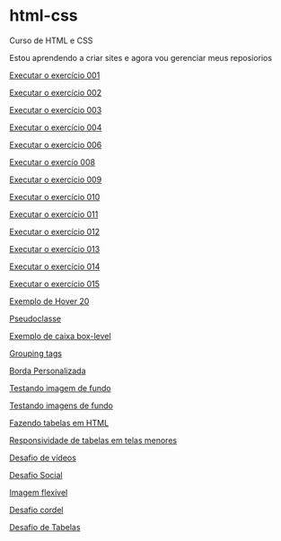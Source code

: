 # html-css
 Curso de HTML e CSS

Estou aprendendo a criar sites e agora vou gerenciar meus reposiorios

<a href="https://maxsuelismark.github.io/html-css/aulas/ex001/index.html" target="_blank">Executar o exercício 001</a>

<a href="https://maxsuelismark.github.io/html-css/aulas/ex002/indice.html" target="_blank">Executar o exercício 002</a>

<a href="https://maxsuelismark.github.io/html-css/aulas/ex003/index.html" target="_blank">Executar o exercício 003</a>

<a href="https://maxsuelismark.github.io/html-css/aulas/ex004/index.html" target="_blank">Executar o exercício 004</a>

<a href="https://maxsuelismark.github.io/html-css/aulas/ex006/index.html" target="_blank">Executar o exercício 006</a>

<a href="https://maxsuelismark.github.io/html-css/aulas/ex008/index.html" target="_blank">Executar o exercío 008</a>

<a href="https://maxsuelismark.github.io/html-css/aulas/ex009/index.html" target="_blank">Executar o exercício 009</a>

<a href="https://maxsuelismark.github.io/html-css/aulas/ex010/index.html" target="_blank">Executar o exercício 010</a>

<a href="https://maxsuelismark.github.io/html-css/aulas/ex011/index.html" target="_blank">Executar o exercício 011</a>

<a href="https://maxsuelismark.github.io/html-css/aulas/ex012/index.html" target="_blank">Executar o exercício 012</a>

<a href="https://maxsuelismark.github.io/html-css/aulas/ex013/index.html" target="_blank">Executar o exercício 013</a>

<a href="https://maxsuelismark.github.io/html-css/aulas/ex014/index.html" target="_balnk">Executar o exercício 014</a>

<a href="https://maxsuelismark.github.io/html-css/aulas/ex015/index.html" target="_blank">Executar o exercício 015</a>


<a href="https://maxsuelismark.github.io/html-css/aulas/ex020/hover.html" target="_blank">Exemplo de Hover 20</a>

<a href="https://maxsuelismark.github.io/html-css/aulas/ex020/pseudoclasse.html" target="_blank">Pseudoclasse</a>

<a href="https://maxsuelismark.github.io/html-css/aulas/ex021/caixa01.html" target="_blank">Exemplo de caixa box-level</a>

<a href="https://maxsuelismark.github.io/html-css/aulas/ex021/caixa02.html#" target="_blank">Grouping tags</a>

<a href="https://maxsuelismark.github.io/html-css/aulas/ex021/caixa03.html#" target="_blank">Borda Personalizada</a>

<a href="https://maxsuelismark.github.io/html-css/aulas/ex022/fundo001.html" target="_blank">Testando imagem de fundo</a>

<a href="https://maxsuelismark.github.io/html-css/aulas/ex022/fundo006.html" target="_blank">Testando imagens de fundo</a>

<a href="https://maxsuelismark.github.io/html-css/aulas/ex023/tabela001.html" target="_blank">Fazendo tabelas em HTML</a>

<a href="https://maxsuelismark.github.io/html-css/aulas/ex023/tabela006.html" target="_blank">Responsividade de tabelas em telas menores</a>

<a href="https://maxsuelismark.github.io/html-css/desafios/desafio-videos/index.html" target="_blank">Desafio de vídeos</a>

<a href="https://maxsuelismark.github.io/html-css/desafios/desafio-scoial/index.html" target="_blank">Desafio Social</a>

<a href="https://maxsuelismark.github.io/html-css/desafios/imagem-flexivel/index.html" target="_blank">Imagem flexível</a>

<a href="https://maxsuelismark.github.io/html-css/desafios/desafio-cordel/index.html" target="_blank">Desafio cordel</a>

<a href="https://maxsuelismark.github.io/html-css/desafios/desafio-tabelas/desafiotabela.html" target="_blank">Desafio de Tabelas</a>